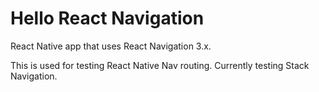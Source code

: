 # Hello React Navigation

React Native app that uses React Navigation 3.x.

This is used for testing React Native Nav routing. Currently testing Stack Navigation.
